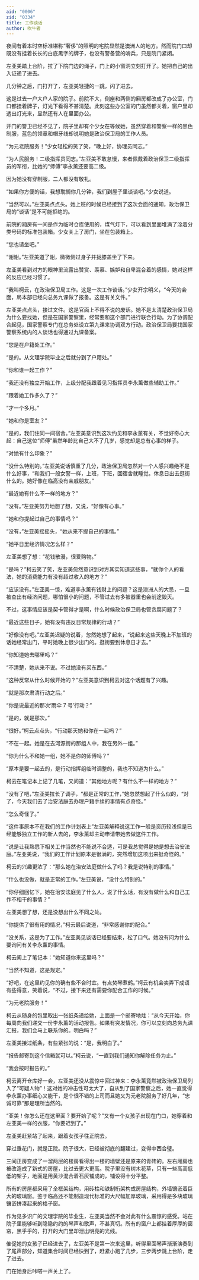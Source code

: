 ```yaml
---
aid: "0006"
zid: "0334"
title: 工作谈话
author: 吹牛者
---
```


夜间有着本时空标准堪称“奢侈”的照明的宅院显然是澳洲人的地方。然而院门口却既没有挂着长长的白底黑字的牌子，也没有警备营的哨兵，只是院门紧闭。

左亚美踏上台阶，拉了下院门边的绳子，门上的小窗洞立刻打开了。她把自己的出入证递了进去。

几分钟之后，门打开了，左亚美轻捷的一跳，闪了进去。

这是过去一户大户人家的院子。前院不大，倒座和两侧的厢房都改成了办公室，门口都挂着牌子，灯光下看得不甚清楚。此刻这些办公室的门虽然都关着，窗户里却透出灯光来，显然还有人在里面办公。

开门的警卫已经不见了，院子里却有个少女在等候她，虽然穿着和警察一样的黑色制服，蓝色的领章和帽牙线却说明她是政治保卫局的工作人员。

“为元老院服务！”少女轻松的笑了笑，“晚上好，协理员同志。”

“为人民服务！二级指挥员同志。”左亚美不敢怠慢，来者佩戴着政治保卫二级指挥员的军衔，比她的“师傅”李永薰还要高二级。

因为她没有穿制服，二人都没有敬礼。

“如果你方便的话，我想耽搁你几分钟，我们到屋子里谈谈吧。”少女说道。

“当然可以。”左亚美点点头。她上班的时候已经接到了这次会面的通知，政治保卫局的“谈话”是不可能拒绝的。

前院的厢房有一间是作为临时仓库使用的，煤气灯下，可以看到里面堆满了涂着分类号码的标准包装箱。少女关上了房门，坐在包装箱上。

“您也请坐吧。”

“谢谢。”左亚美道了谢，微微侧过身子并拢膝盖坐了下来。

左亚美看到对方的眼神里流露出赞赏、羡慕、嫉妒和自卑混合着的感情，她对这样的反应已经习惯了。

“我叫柯云，在政治保卫局工作。这是一次工作谈话。”少女开宗明义，“今天的会面，局本部已经向总务九课做了报备。这是有关文件。”

左亚美点点头，接过文件。这是官面上不得不说的废话。她不是太清楚政治保卫局为什么要找她，但是在国家警察里，经常要和这个部门进行联合行动。为了协调配合起见，国家警察专门在总务处设立第九课来协调双方行动。政治保卫局要找国家警察系统内的人谈话也得通过九课备案。

“您是在户籍处工作。”

“是的。从文理学院毕业之后就分到了户籍处。”

“你和谁一起工作？”

“我还没有独立开始工作，上级分配我跟着见习指挥员李永薰做些辅助工作。”

“跟着她工作多久了？”

“才一个多月。”

“她和你是室友？”

“是的，我们住同一间宿舍。”左亚美意识到这次约见和李永薰有关，不觉好奇心大起：自己这位“师傅”虽然年龄比自己大不了几岁，感觉却是总有心事的样子。

“对她有什么印象？”

“没什么特别的。”左亚美说话慎重了几分，政治保卫局忽然对一个人感兴趣绝不是什么好事，“和我们一般女警一样，上班，下班，回宿舍就睡觉。休息日出去逛街什么的。她好像在临高没有亲戚朋友。”

“最近她有什么不一样的地方？”

“没有。”左亚美努力地想了想，又说，“好像有心事。”

“她和你提起过自己的事情吗？”

“没有，”左亚美摇摇头，“她从来不提自己的事情。”

“她平日里经济情况怎么样？”

左亚美想了想：“花钱散漫，很爱购物。”

“是吗？”柯云笑了笑，左亚美忽然意识到对方其实知道这些事，“就你个人的看法，她的消费能力有没有超过收入的地方？”

“应该没有。”左亚美一惊，难道李永薰有钱财上的问题？这是澳洲人的大忌，一旦被查出有经济问题，哪怕很小的问题，不管过去有多被器重也会前途毁灭。

不过，这事情应该是契卡管得才是啊，什么时候政治保卫局也管贪腐问题了？

“最近这些日子，她有没有违反日常规律的行动？”

“好像没有吧。”左亚美迟疑的说着，忽然她想了起来，“说起来这些天晚上不加班的话她经常出门，平时她晚上很少出门的。逛街要到休息日才去。”

“你知道她去哪里吗？”

“不清楚，她从来不说。不过她没有买东西。”

“这种反常从什么时候开始的？”左亚美意识到柯云对这个话题有了兴趣。

“就是那次肃清行动之后。”

“你是说最近的那次‘雨伞 7 号’行动？”

“是的，就是那次。”

“很好。”柯云点点头，“行动那天她和你在一起吗？”

“不在一起。她是在去河源街的那组人中，我在另外一组。”

“你为什么不和她一组，她不是你的师傅吗？”

“原本是要一起去的，是行动指挥组临时调整的，我也不知道为什么。”

柯云在笔记本上记了几笔，又问道：“其他地方呢？有什么不一样的地方？”

“没有了吧，”左亚美拉长了调子，“都是正常的工作，”她忽然想起了什么似的，“对了，今天我们去了治安法庭去办理户籍手续的事情有点奇怪。”

“怎么奇怪了。”

“这件事原本不在我们的工作计划表上”左亚美解释说这工作一般是资历较浅但是已经能够独立工作的新人去的，李永薰却主动申请带她去做这件工作。

“说是让我熟悉下相关工作当然也不能说不合适，可是我总觉得是她是想去治安法庭。”左亚美说，“我们的工作计划原本是很满的，突然增加这项出来挺奇怪的。”

柯云的兴趣更浓了：“那么她在治安法庭做什么了吗？我是说特别的事情。”

“什么也没做，就是正常的工作。”左亚美说，“没什么特别的。”

“你仔细回忆下，她在治安法庭见了什么人，说了什么话，有没有做什么和自己工作不相干的事情？”

左亚美想了想，还是没想出什么不同之处。

“你提供了很有用的情况，”柯云最后说道，“非常感谢你的配合。”

“没关系，这是为了工作。”左亚美见谈话已经要结束，松了口气。她没有问为什么要询问有关李永薰的事情。

柯云阖上了笔记本：“她知道你来这里吗？”

“当然不知道，这是规定。”

“好吧，在这里约见你的确有些不合时宜。有点焚琴煮鹤。”柯云有机会卖弄下成语有些得意，笑着说，“不过，接下来还有需要你配合工作的时候。”

“为元老院服务！”

柯云从随身的包里取出一张纸条递给她，上面是一个邮寄地炷：“从今天开始，你每周向我们递交一份李永薰的活动报告。如果有突发情况，你可以立刻向总务九课汇报，我们会马上联系你的。明白吗？”

左亚美接过纸条，有些紧张的说：“是，我明白了。”

“报告邮寄到这个信箱就可以。”柯云说，“一直到我们通知你解除任务为止。”

“我会按时报告的。”

柯云离开仓库好一会，左亚美还没从震惊中回过神来：李永薰竟然被政治保卫局列入了“可疑人物”！这对她的冲击性可太大了，自从到了国家警察之后，她一直觉得李永薰办事细心又能干，是个很不错的上司而且她又为元老院服务了好几年，“忠诚可靠”那是理所当然的。

“亚美！你怎么还在这里面？要开始了呢？”又有一个女孩子出现在门口，她穿着和左亚美一样的衣服，“你要迟到了。”

左亚美赶紧站了起来，跟着女孩子往正院去。

穿过垂花门，就是正院。院子很大，已经被彻底的翻建过，变得中西合璧。

三间正房变成了一溜两层的楼房看得出一楼的墙壁还是原来的青砖的。左右厢房也被改造成了新式的房屋，比过去更大更高。院子里没有树木花草，只有一些高高低低的架子，地面是用黄沙混合着石灰铺成的，铺设得十分平整。

所有的房屋都采用了全框架结构，用砖柱和铁制桁架构成房屋结构，外墙镶嵌着巨大的玻璃窗。鉴于临高还不能制造现代标准的大尺幅加厚玻璃，采用得是多块玻璃镶嵌拼凑起来的格子窗。

作为见多识广的文理学院的毕业生，左亚美当然不会对此有什么震惊的感受。站在院子里能够听到隐隐约约的琴声和歌声，不甚真切。所有的窗户上都挂着厚厚的窗帘，黑乎乎的，打开的大门里却泄出明亮的光线。

催促她的女孩子已经进去了，左亚美不是第一次来这里，听得里面琴声渐渐演奏到了尾声部分，知道集合时间已经快到了，赶紧小跑了几步，三步两步跳上台阶，走了进去。

门在她身后咔嗒一声关上了。
